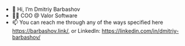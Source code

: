 - 👋 Hi, I’m Dmitriy Barbashov
- 🤵🏻 COO @ Valor Software
- 📫 You can reach me through any of the ways specified here https://barbashov.link/, or LinkedIn: https://linkedin.com/in/dmitriy-barbashov/

<!---
tgskiv/tgskiv is a ✨ special ✨ repository because its `README.md` (this file) appears on your GitHub profile.
You can click the Preview link to take a look at your changes.
--->
